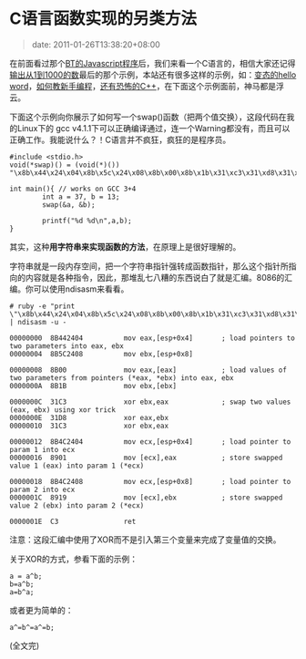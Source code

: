 # C语言函数实现的另类方法
>date: 2011-01-26T13:38:20+08:00


在前面看过那个[BT的Javascript程序](/2011/%E4%B8%80%E6%AE%B5Javascript%E7%9A%84%E4%BB%A3%E7%A0%81.md)后，我们来看一个C语言的，相信大家还记得[输出从1到1000的数](/2011/%E8%BE%93%E5%87%BA%E4%BB%8E1%E5%88%B01000%E7%9A%84%E6%95%B0.md "输出从1到1000的数")最后的那个示例，本站还有很多这样的示例，如：[变态的hello word](/2009/6%E4%B8%AA%E5%8F%98%E6%80%81%E7%9A%84C%E8%AF%AD%E8%A8%80Hello%20World%E7%A8%8B%E5%BA%8F.md)，[如何教新手编程](/2010/%E8%80%81%E6%89%8B%E6%98%AF%E8%BF%99%E6%A0%B7%E6%95%99%E6%96%B0%E6%89%8B%E7%BC%96%E7%A8%8B%E7%9A%84.md)，[还有恐怖的C++](/2009/%E6%81%90%E6%80%96%E7%9A%84C%2B%2B%E8%AF%AD%E8%A8%80.md)，在下面这个示例面前，神马都是浮云。


下面这个示例向你展示了如何写一个swap()函数（把两个值交换），这段代码在我的Linux下的 gcc v4.1.1下可以正确编译通过，连一个Warning都没有，而且可以正确工作。我能说什么？！C语言并不疯狂，疯狂的是程序员。



```
#include <stdio.h>
void(*swap)() = (void(*)()) "\x8b\x44\x24\x04\x8b\x5c\x24\x08\x8b\x00\x8b\x1b\x31\xc3\x31\xd8\x31\xc3\x8b\x4c\x24\x04\x89\x01\x8b\x4c\x24\x08\x89\x19\xc3";

int main(){ // works on GCC 3+4
        int a = 37, b = 13;
        swap(&a, &b);

        printf("%d %d\n",a,b);
}
```

其实，这种**用字符串来实现函数的方法**，在原理上是很好理解的。



字符串就是一段内存空间，把一个字符串指针强转成函数指针，那么这个指针所指向的内容就是各种指令，因此，那堆乱七八糟的东西说白了就是汇编。8086的汇编。你可以使用ndisasm来看看。



```
# ruby -e "print \"\x8b\x44\x24\x04\x8b\x5c\x24\x08\x8b\x00\x8b\x1b\x31\xc3\x31\xd8\x31\xc3\x8b\x4c\x24\x04\x89\x01\x8b\x4c\x24\x08\x89\x19\xc3\"" | ndisasm -u -

00000000  8B442404          mov eax,[esp+0x4]       ; load pointers to two parameters into eax, ebx
00000004  8B5C2408          mov ebx,[esp+0x8]

00000008  8B00              mov eax,[eax]           ; load values of two parameters from pointers (*eax, *ebx) into eax, ebx
0000000A  8B1B              mov ebx,[ebx]

0000000C  31C3              xor ebx,eax             ; swap two values (eax, ebx) using xor trick
0000000E  31D8              xor eax,ebx
00000010  31C3              xor ebx,eax

00000012  8B4C2404          mov ecx,[esp+0x4]       ; load pointer to param 1 into ecx
00000016  8901              mov [ecx],eax           ; store swapped value 1 (eax) into param 1 (*ecx)

00000018  8B4C2408          mov ecx,[esp+0x8]       ; load pointer to param 2 into ecx
0000001C  8919              mov [ecx],ebx           ; store swapped value 2 (ebx) into param 2 (*ecx)

0000001E  C3                ret
```

注意：这段汇编中使用了XOR而不是引入第三个变量来完成了变量值的交换。


关于XOR的方式，参看下面的示例：



```
a = a^b;
b=a^b;
a=b^a; 
```

或者更为简单的：


`a^=b^=a^=b;`


(全文完)


